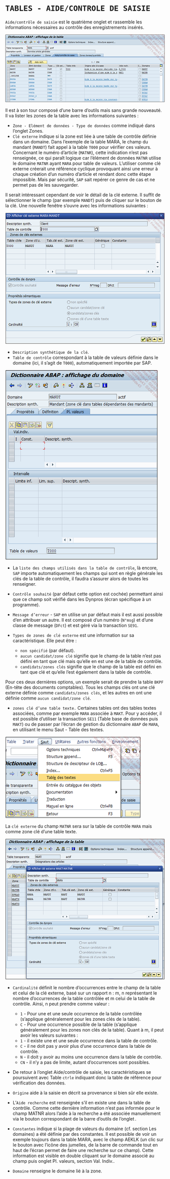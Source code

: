 # **`TABLES - AIDE/CONTROLE DE SAISIE`**

`Aide/contrôle de saisie` est le quatrième onglet et rassemble les informations nécessaires au contrôle des enregistrements insérés.

![](../99%20-%20Ressources/06_Tables_DB%20-%2007%20-%2001.png)

Il est à son tour composé d’une barre d’outils mais sans grande nouveauté. Il va lister les zones de la table avec les informations suivantes :

- `Zone - Elément de données - Type de données` comme indiqué dans l’onglet Zones.
- `Clé externe` indique si la zone est liée à une table de contrôle définie dans un domaine. Dans l’exemple de la table MARA, le champ du mandant (`MANDT`) fait appel à la table `T000` pour vérifier ces valeurs. Concernant le numéro d’article (`MATNR`), cette indication n’est pas renseignée, ce qui paraît logique car l’élément de données `MATNR` utilise le domaine `MATNR` ayant `MARA` pour table de valeurs. L’utiliser comme clé externe créerait une référence cyclique provoquant ainsi une erreur à chaque création d’un numéro d’article et rendant donc cette étape impossible. Mais par sécurité, `SAP` sait repérer ce genre de cas et ne permet pas de les sauvegarder.

Il serait intéressant cependant de voir le détail de la clé externe. Il suffit de sélectionner le champ (par exemple `MANDT`) puis de cliquer sur le bouton de la clé. Une nouvelle fenêtre s’ouvre avec les informations suivantes :

![](../99%20-%20Ressources/06_Tables_DB%20-%2007%20-%2002.png)

- `Description synthétique de la clé`.
- `Table de contrôle` correspondant à la table de valeurs définie dans le domaine (ici, il s’agit de `T000`), automatiquement importée par SAP.

![](../99%20-%20Ressources/06_Tables_DB%20-%2007%20-%2003.png)

- La `liste des champs utilisés dans la table de contrôle`, là encore, `SAP` importe automatiquement les champs qui sont en règle générale les clés de la table de contrôle, il faudra s’assurer alors de toutes les renseigner.
- `Contrôle souhaité` (par défaut cette option est cochée) permettant ainsi que ce champ soit vérifié dans les Dynpros (écran spécifique à un programme).
- `Message d’erreur` - `SAP` en utilise un par défaut mais il est aussi possible d’en attribuer un autre. Il est composé d’un numéro (`N°msg`) et d’une classe de message (`DFct`) et est géré via la transaction `SE91`.
- `Types de zones de clé externe` est une information sur sa caractéristique. Elle peut être :

  - `non spécifié` (par défaut).
  - `aucun candidat/zone clé` signifie que le champ de la table n’est pas défini en tant que clé mais qu’elle en est une de la table de contrôle.
  - `candidats/zones clés` signifie que le champ de la table est défini en tant que clé et qu’elle l’est également dans la table de contrôle.

Pour ces deux dernières options, un exemple serait de prendre la table `BKPF` (En-tête des documents comptables). Tous les champs clés ont une clé externe définie comme `candidats/zones clés`, et les autres en ont une définie comme `aucun candidat/zone clé`.

- `zones clé d’une table texte.` Certaines tables ont des tables textes associées, comme par exemple `MARA` associée à `MAKT`. Pour y accéder, il est possible d’utiliser la transaction `SE11` (Table base de données puis `MAKT`) ou de passer par l’écran de gestion du dictionnaire `ABAP` de `MARA`, en utilisant le menu Saut - Table des textes.

![](../99%20-%20Ressources/06_Tables_DB%20-%2007%20-%2004.png)

La `clé externe` du champ `MATNR` sera sur la table de contrôle `MARA` mais comme zone clé d’une table texte.

![](../99%20-%20Ressources/06_Tables_DB%20-%2007%20-%2005.png)

- `Cardinalité` définit le nombre d’occurrences entre le champ de la table et celui de la clé externe, basé sur un rapport n : m, n représentant le nombre d’occurrences de la table contrôlée et m celui de la table de contrôle. Ainsi, n peut prendre comme valeur :

  - `1` - Pour une et une seule occurrence de la table contrôlée (s’applique généralement pour les zones clés de la table).
  - `C` - Pour une occurrence possible de la table (s’applique généralement pour les zones non clés de la table). Quant à m, il peut avoir les valeurs suivantes :
  - `1` - il existe une et une seule occurrence dans la table de contrôle.
  - `C` - il ne doit pas y avoir plus d’une occurrence dans la table de contrôle.
  - `N` - il doit y avoir au moins une occurrence dans la table de contrôle.
  - `CN` - il n’y a pas de limite, autant d’occurrences sont possibles.

- De retour à l’onglet Aide/contrôle de saisie, les caractéristiques se poursuivent avec Table `ctrle` indiquant donc la table de référence pour vérification des données.
- `Origine` aide à la saisie en décrit sa provenance si bien sûr elle existe.
- L’`Aide recherche` est renseignée s’il en existe une dans la table de contrôle. Comme cette dernière information n’est pas informée pour le champ MATNR alors l’aide à la recherche a été associée manuellement via le bouton correspondant de la barre d’outils de l’onglet .
- `Constantes` indique si la plage de valeurs du domaine (cf. section Les domaines) a été définie par des constantes. Il est possible de voir un exemple toujours dans la table MARA, avec le champ AEKLK (un clic sur le bouton avec l’icône des jumelles, de la barre de commande tout en haut de l’écran permet de faire une recherche sur ce champ). Cette information est visible en double cliquant sur le domaine associé au champ puis onglet Pl. valeurs, section Val. Indiv..
- `Domaine` renseigne le domaine lié à la zone.
